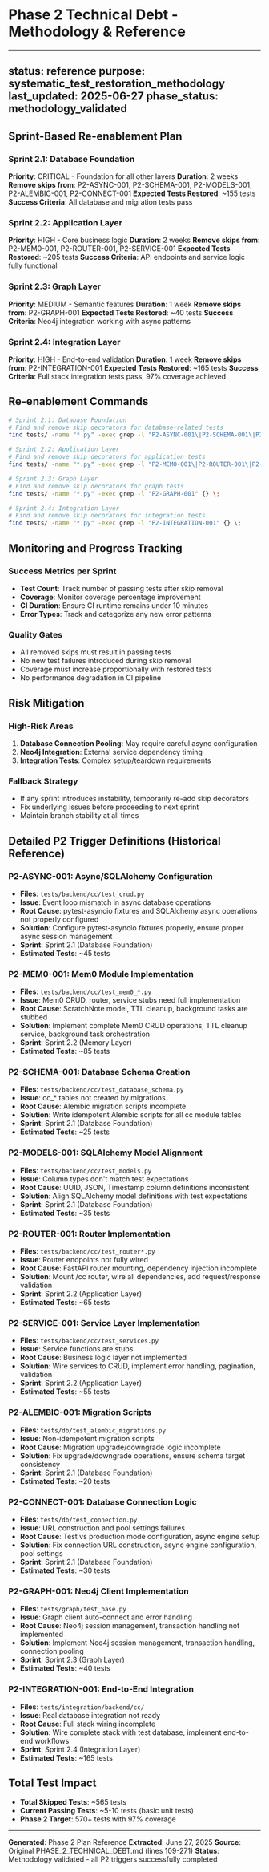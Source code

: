 # Phase 2 Technical Debt - Methodology & Reference

---
status: reference
purpose: systematic_test_restoration_methodology
last_updated: 2025-06-27
phase_status: methodology_validated
---

## Sprint-Based Re-enablement Plan

### Sprint 2.1: Database Foundation
**Priority**: CRITICAL - Foundation for all other layers
**Duration**: 2 weeks
**Remove skips from**: P2-ASYNC-001, P2-SCHEMA-001, P2-MODELS-001, P2-ALEMBIC-001, P2-CONNECT-001
**Expected Tests Restored**: ~155 tests
**Success Criteria**: All database and migration tests pass

### Sprint 2.2: Application Layer
**Priority**: HIGH - Core business logic
**Duration**: 2 weeks
**Remove skips from**: P2-MEM0-001, P2-ROUTER-001, P2-SERVICE-001
**Expected Tests Restored**: ~205 tests
**Success Criteria**: API endpoints and service logic fully functional

### Sprint 2.3: Graph Layer
**Priority**: MEDIUM - Semantic features
**Duration**: 1 week
**Remove skips from**: P2-GRAPH-001
**Expected Tests Restored**: ~40 tests
**Success Criteria**: Neo4j integration working with async patterns

### Sprint 2.4: Integration Layer
**Priority**: HIGH - End-to-end validation
**Duration**: 1 week
**Remove skips from**: P2-INTEGRATION-001
**Expected Tests Restored**: ~165 tests
**Success Criteria**: Full stack integration tests pass, 97% coverage achieved

## Re-enablement Commands

```bash
# Sprint 2.1: Database Foundation
# Find and remove skip decorators for database-related tests
find tests/ -name "*.py" -exec grep -l "P2-ASYNC-001\|P2-SCHEMA-001\|P2-MODELS-001\|P2-ALEMBIC-001\|P2-CONNECT-001" {} \;

# Sprint 2.2: Application Layer
# Find and remove skip decorators for application tests
find tests/ -name "*.py" -exec grep -l "P2-MEM0-001\|P2-ROUTER-001\|P2-SERVICE-001" {} \;

# Sprint 2.3: Graph Layer
# Find and remove skip decorators for graph tests
find tests/ -name "*.py" -exec grep -l "P2-GRAPH-001" {} \;

# Sprint 2.4: Integration Layer
# Find and remove skip decorators for integration tests
find tests/ -name "*.py" -exec grep -l "P2-INTEGRATION-001" {} \;
```

## Monitoring and Progress Tracking

### Success Metrics per Sprint
- **Test Count**: Track number of passing tests after skip removal
- **Coverage**: Monitor coverage percentage improvement
- **CI Duration**: Ensure CI runtime remains under 10 minutes
- **Error Types**: Track and categorize any new error patterns

### Quality Gates
- All removed skips must result in passing tests
- No new test failures introduced during skip removal
- Coverage must increase proportionally with restored tests
- No performance degradation in CI pipeline

## Risk Mitigation

### High-Risk Areas
1. **Database Connection Pooling**: May require careful async configuration
2. **Neo4j Integration**: External service dependency timing
3. **Integration Tests**: Complex setup/teardown requirements

### Fallback Strategy
- If any sprint introduces instability, temporarily re-add skip decorators
- Fix underlying issues before proceeding to next sprint
- Maintain branch stability at all times

## Detailed P2 Trigger Definitions (Historical Reference)

### P2-ASYNC-001: Async/SQLAlchemy Configuration
- **Files**: `tests/backend/cc/test_crud.py`
- **Issue**: Event loop mismatch in async database operations
- **Root Cause**: pytest-asyncio fixtures and SQLAlchemy async operations not properly configured
- **Solution**: Configure pytest-asyncio fixtures properly, ensure proper async session management
- **Sprint**: Sprint 2.1 (Database Foundation)
- **Estimated Tests**: ~45 tests

### P2-MEM0-001: Mem0 Module Implementation
- **Files**: `tests/backend/cc/test_mem0_*.py`
- **Issue**: Mem0 CRUD, router, service stubs need full implementation
- **Root Cause**: ScratchNote model, TTL cleanup, background tasks are stubbed
- **Solution**: Implement complete Mem0 CRUD operations, TTL cleanup service, background task orchestration
- **Sprint**: Sprint 2.2 (Memory Layer)
- **Estimated Tests**: ~85 tests

### P2-SCHEMA-001: Database Schema Creation
- **Files**: `tests/backend/cc/test_database_schema.py`
- **Issue**: cc_* tables not created by migrations
- **Root Cause**: Alembic migration scripts incomplete
- **Solution**: Write idempotent Alembic scripts for all cc module tables
- **Sprint**: Sprint 2.1 (Database Foundation)
- **Estimated Tests**: ~25 tests

### P2-MODELS-001: SQLAlchemy Model Alignment
- **Files**: `tests/backend/cc/test_models.py`
- **Issue**: Column types don't match test expectations
- **Root Cause**: UUID, JSON, Timestamp column definitions inconsistent
- **Solution**: Align SQLAlchemy model definitions with test expectations
- **Sprint**: Sprint 2.1 (Database Foundation)
- **Estimated Tests**: ~35 tests

### P2-ROUTER-001: Router Implementation
- **Files**: `tests/backend/cc/test_router*.py`
- **Issue**: Router endpoints not fully wired
- **Root Cause**: FastAPI router mounting, dependency injection incomplete
- **Solution**: Mount /cc router, wire all dependencies, add request/response validation
- **Sprint**: Sprint 2.2 (Application Layer)
- **Estimated Tests**: ~65 tests

### P2-SERVICE-001: Service Layer Implementation
- **Files**: `tests/backend/cc/test_services.py`
- **Issue**: Service functions are stubs
- **Root Cause**: Business logic layer not implemented
- **Solution**: Wire services to CRUD, implement error handling, pagination, validation
- **Sprint**: Sprint 2.2 (Application Layer)
- **Estimated Tests**: ~55 tests

### P2-ALEMBIC-001: Migration Scripts
- **Files**: `tests/db/test_alembic_migrations.py`
- **Issue**: Non-idempotent migration scripts
- **Root Cause**: Migration upgrade/downgrade logic incomplete
- **Solution**: Fix upgrade/downgrade operations, ensure schema target consistency
- **Sprint**: Sprint 2.1 (Database Foundation)
- **Estimated Tests**: ~20 tests

### P2-CONNECT-001: Database Connection Logic
- **Files**: `tests/db/test_connection.py`
- **Issue**: URL construction and pool settings failures
- **Root Cause**: Test vs production mode configuration, async engine setup
- **Solution**: Fix connection URL construction, async engine configuration, pool settings
- **Sprint**: Sprint 2.1 (Database Foundation)
- **Estimated Tests**: ~30 tests

### P2-GRAPH-001: Neo4j Client Implementation
- **Files**: `tests/graph/test_base.py`
- **Issue**: Graph client auto-connect and error handling
- **Root Cause**: Neo4j session management, transaction handling not implemented
- **Solution**: Implement Neo4j session management, transaction handling, connection pooling
- **Sprint**: Sprint 2.3 (Graph Layer)
- **Estimated Tests**: ~40 tests

### P2-INTEGRATION-001: End-to-End Integration
- **Files**: `tests/integration/backend/cc/`
- **Issue**: Real database integration not ready
- **Root Cause**: Full stack wiring incomplete
- **Solution**: Wire complete stack with test database, implement end-to-end workflows
- **Sprint**: Sprint 2.4 (Integration Layer)
- **Estimated Tests**: ~165 tests

## Total Test Impact
- **Total Skipped Tests**: ~565 tests
- **Current Passing Tests**: ~5-10 tests (basic unit tests)
- **Phase 2 Target**: 570+ tests with 97% coverage

---

**Generated**: Phase 2 Plan Reference
**Extracted**: June 27, 2025
**Source**: Original PHASE_2_TECHNICAL_DEBT.md (lines 109-271)
**Status**: Methodology validated - all P2 triggers successfully completed
